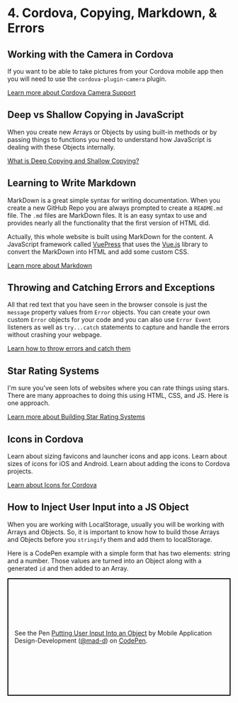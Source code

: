 # 4. Cordova, Copying, Markdown, & Errors

## Working with the Camera in Cordova

If you want to be able to take pictures from your Cordova mobile app then you will need to use the `cordova-plugin-camera` plugin. 

[Learn more about Cordova Camera Support](./cordova-camera.md)

## Deep vs Shallow Copying in JavaScript

When you create new Arrays or Objects by using built-in methods or by passing things to functions you need to understand how JavaScript is dealing with these Objects internally.

[What is Deep Copying and Shallow Copying?](./deep-shallow.md)

## Learning to Write Markdown

MarkDown is a great simple syntax for writing documentation. When you create a new GitHub Repo you are always prompted to create a `README.md` file. The `.md` files are MarkDown files. It is an easy syntax to use and provides nearly all the functionality that the first version of HTML did.

Actually, this whole website is built using MarkDown for the content. A JavaScript framework called [VuePress](https://vuepress.vuejs.org/) that uses the [Vue.js](https://vuejs.org/) library to convert the MarkDown into HTML and add some custom CSS.

[Learn more about Markdown](./markdown.md)

## Throwing and Catching Errors and Exceptions

All that red text that you have seen in the browser console is just the `message` property values from `Error` objects. You can create your own custom `Error` objects for your code and you can also use `Error Event` listeners as well as `try...catch` statements to capture and handle the errors without crashing your webpage.

[Learn how to throw errors and catch them](./throw-catch.md)

## Star Rating Systems

I'm sure you've seen lots of websites where you can rate things using stars. There are many approaches to doing this using HTML, CSS, and JS. Here is one approach.

[Learn more about Building Star Rating Systems](./star-rating-system.md)

## Icons in Cordova

Learn about sizing favicons and launcher icons and app icons. Learn about sizes of icons for iOS and Android. Learn about adding the icons to Cordova projects.

[Learn about Icons for Cordova](./icons.md)

## How to Inject User Input into a JS Object

When you are working with LocalStorage, usually you will be working with Arrays and Objects. So, it is important to know how to build those Arrays and Objects before you `stringify` them and add them to localStorage.

Here is a CodePen example with a simple form that has two elements: string and a number. Those values are turned into an Object along with a generated `id` and then added to an Array.

<p class="codepen" data-height="265" data-theme-id="0" data-default-tab="js,result" data-user="mad-d" data-slug-hash="PVzWNz" style="height: 265px; box-sizing: border-box; display: flex; align-items: center; justify-content: center; border: 2px solid black; margin: 1em 0; padding: 1em;" data-pen-title="Putting User Input Into an Object">
  <span>See the Pen <a href="https://codepen.io/mad-d/pen/PVzWNz/">
  Putting User Input Into an Object</a> by Mobile Application Design-Development (<a href="https://codepen.io/mad-d">@mad-d</a>)
  on <a href="https://codepen.io">CodePen</a>.</span>
</p>
<script async src="https://static.codepen.io/assets/embed/ei.js"></script>

<YouTube
  title="Saving user input in JavaScript Objects"
  url="https://www.youtube.com/embed/NxVCq4p0Kb0"
/>

